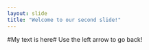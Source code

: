 ```yaml
---
layout: slide
title: "Welcome to our second slide!"
---
```

#My text is here#
Use the left arrow to go back!
